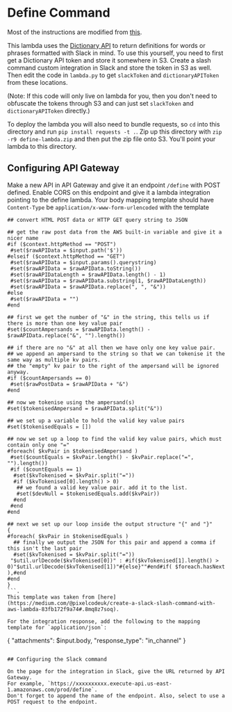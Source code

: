 # Define Command

Most of the instructions are modified from [this](https://medium.com/@pixelcodeuk/create-a-slack-slash-command-with-aws-lambda-83fb172f9a74#.8mq8z7soq).

This lambda uses the [Dictionary API](http://www.dictionaryapi.com/products/api-collegiate-dictionary.htm)
to return definitions for words or phrases formatted with Slack in mind.
To use this yourself, you need to first get a Dictionary API token and store it somewhere in S3.
Create a slash command custom integration in Slack and store the token in S3 as well.
Then edit the code in `lambda.py` to get `slackToken` and `dictionaryAPIToken` from these locations.

(Note: If this code will only live on lambda for you, then you don't need to obfuscate the tokens through
S3 and can just set `slackToken` and `dictionaryAPIToken` directly.)

To deploy the lambda you will also need to bundle requests, so `cd` into this directory and run
`pip install requests -t .`. Zip up this directory with `zip -r9 define-lambda.zip` and then
put the zip file onto S3. You'll point your lambda to this directory.

## Configuring API Gateway

Make a new API in API Gateway and give it an endpoint `/define` with POST defined.
Enable CORS on this endpoint and give it a lambda integration pointing to the define lambda.
Your body mapping template should have `Content-Type` be `application/x-www-form-urlencoded` with the template
```
## convert HTML POST data or HTTP GET query string to JSON

## get the raw post data from the AWS built-in variable and give it a nicer name
#if ($context.httpMethod == "POST")
 #set($rawAPIData = $input.path('$'))
#elseif ($context.httpMethod == "GET")
 #set($rawAPIData = $input.params().querystring)
 #set($rawAPIData = $rawAPIData.toString())
 #set($rawAPIDataLength = $rawAPIData.length() - 1)
 #set($rawAPIData = $rawAPIData.substring(1, $rawAPIDataLength))
 #set($rawAPIData = $rawAPIData.replace(", ", "&"))
#else
 #set($rawAPIData = "")
#end

## first we get the number of "&" in the string, this tells us if there is more than one key value pair
#set($countAmpersands = $rawAPIData.length() - $rawAPIData.replace("&", "").length())

## if there are no "&" at all then we have only one key value pair.
## we append an ampersand to the string so that we can tokenise it the same way as multiple kv pairs.
## the "empty" kv pair to the right of the ampersand will be ignored anyway.
#if ($countAmpersands == 0)
 #set($rawPostData = $rawAPIData + "&")
#end

## now we tokenise using the ampersand(s)
#set($tokenisedAmpersand = $rawAPIData.split("&"))

## we set up a variable to hold the valid key value pairs
#set($tokenisedEquals = [])

## now we set up a loop to find the valid key value pairs, which must contain only one "="
#foreach( $kvPair in $tokenisedAmpersand )
 #set($countEquals = $kvPair.length() - $kvPair.replace("=", "").length())
 #if ($countEquals == 1)
  #set($kvTokenised = $kvPair.split("="))
  #if ($kvTokenised[0].length() > 0)
   ## we found a valid key value pair. add it to the list.
   #set($devNull = $tokenisedEquals.add($kvPair))
  #end
 #end
#end

## next we set up our loop inside the output structure "{" and "}"
{
#foreach( $kvPair in $tokenisedEquals )
  ## finally we output the JSON for this pair and append a comma if this isn't the last pair
  #set($kvTokenised = $kvPair.split("="))
 "$util.urlDecode($kvTokenised[0])" : #if($kvTokenised[1].length() > 0)"$util.urlDecode($kvTokenised[1])"#{else}""#end#if( $foreach.hasNext ),#end
#end
}
```.
This template was taken from [here](https://medium.com/@pixelcodeuk/create-a-slack-slash-command-with-aws-lambda-83fb172f9a74#.8mq8z7soq).

For the integration response, add the following to the mapping template for `application/json`:
```
{
    "attachments": $input.body,
    "response_type": "in_channel"
}
```

## Configuring the Slack command

On the page for the integration in Slack, give the URL returned by API Gateway.
For example, `https://xxxxxxxxxx.execute-api.us-east-1.amazonaws.com/prod/define`.
Don't forget to append the name of the endpoint. Also, select to use a POST request to the endpoint.
